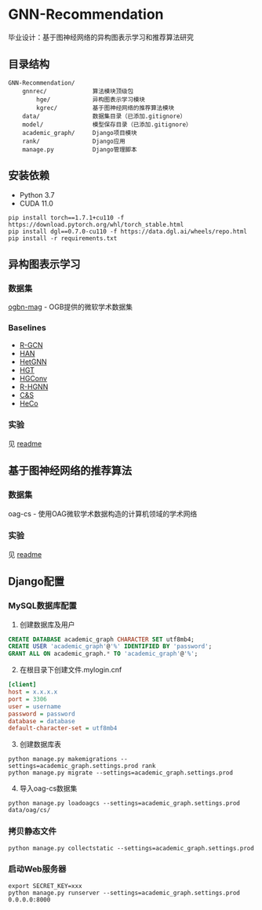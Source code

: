 # GNN-Recommendation
毕业设计：基于图神经网络的异构图表示学习和推荐算法研究

## 目录结构
```
GNN-Recommendation/
    gnnrec/             算法模块顶级包
        hge/            异构图表示学习模块
        kgrec/          基于图神经网络的推荐算法模块
    data/               数据集目录（已添加.gitignore）
    model/              模型保存目录（已添加.gitignore）
    academic_graph/     Django项目模块
    rank/               Django应用
    manage.py           Django管理脚本
```

## 安装依赖
* Python 3.7
* CUDA 11.0

```shell
pip install torch==1.7.1+cu110 -f https://download.pytorch.org/whl/torch_stable.html
pip install dgl==0.7.0-cu110 -f https://data.dgl.ai/wheels/repo.html
pip install -r requirements.txt
```

## 异构图表示学习
### 数据集
[ogbn-mag](https://ogb.stanford.edu/docs/nodeprop/#ogbn-mag) - OGB提供的微软学术数据集

### Baselines
* [R-GCN](https://arxiv.org/pdf/1703.06103)
* [HAN](https://arxiv.org/pdf/1903.07293)
* [HetGNN](https://dl.acm.org/doi/pdf/10.1145/3292500.3330961)
* [HGT](https://arxiv.org/pdf/2003.01332)
* [HGConv](https://arxiv.org/pdf/2012.14722)
* [R-HGNN](https://arxiv.org/pdf/2105.11122)
* [C&S](https://arxiv.org/pdf/2010.13993)
* [HeCo](https://arxiv.org/pdf/2105.09111)

### 实验
见 [readme](gnnrec/hge/readme.md)

## 基于图神经网络的推荐算法
### 数据集
oag-cs - 使用OAG微软学术数据构造的计算机领域的学术网络

### 实验
见 [readme](gnnrec/kgrec/readme.md)

## Django配置
### MySQL数据库配置
1. 创建数据库及用户
```sql
CREATE DATABASE academic_graph CHARACTER SET utf8mb4;
CREATE USER 'academic_graph'@'%' IDENTIFIED BY 'password';
GRANT ALL ON academic_graph.* TO 'academic_graph'@'%';
```

2. 在根目录下创建文件.mylogin.cnf
```ini
[client]
host = x.x.x.x
port = 3306
user = username
password = password
database = database
default-character-set = utf8mb4
```

3. 创建数据库表
```shell
python manage.py makemigrations --settings=academic_graph.settings.prod rank
python manage.py migrate --settings=academic_graph.settings.prod
```

4. 导入oag-cs数据集
```shell
python manage.py loadoagcs --settings=academic_graph.settings.prod data/oag/cs/
```

### 拷贝静态文件
```shell
python manage.py collectstatic --settings=academic_graph.settings.prod
```

### 启动Web服务器
```shell
export SECRET_KEY=xxx
python manage.py runserver --settings=academic_graph.settings.prod 0.0.0.0:8000
```
